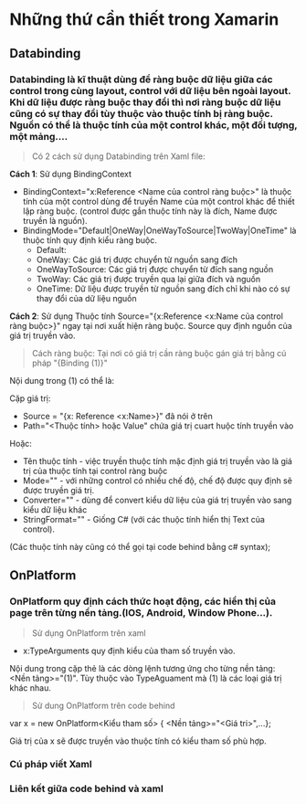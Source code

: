 # Những thứ cần thiết trong Xamarin
## Databinding
### Databinding là kĩ thuật dùng để ràng buộc dữ liệu giữa các control trong cùng layout, control với dữ liệu bên ngoài layout. Khi dữ liệu được ràng buộc thay đổi thì nơi ràng buộc dữ liệu cũng có sự thay đổi tùy thuộc vào thuộc tính bị ràng buộc. Nguồn có thể là thuộc tính của một control khác, một đối tượng, một mảng....

>Có 2 cách sử dụng Databinding trên Xaml file:

 **Cách 1**: Sử dụng BindingContext
 * BindingContext="x:Reference <Name của control ràng buộc>" là thuộc tính của một control dùng để truyền Name của một control khác để thiết lập ràng buộc. 
 (control được gắn thuộc tính này là đích, Name được truyền là nguồn).
 * BindingMode="Default|OneWay|OneWayToSource|TwoWay|OneTime" là thuộc tính quy định kiểu ràng buộc.
    + Default: 
    + OneWay: Các giá trị được chuyển từ nguồn sang đích
    + OneWayToSource: Các giá trị được chuyển từ đích sang nguồn
    + TwoWay: Các giá trị được truyền qua lại giữa đích và nguồn
    + OneTime: Dữ liệu được truyền từ nguồn sang đích chỉ khi nào có sự thay đổi của dữ liệu nguồn   
    
 **Cách 2**: Sử dụng Thuộc tính Source="{x:Reference <x:Name của control ràng buộc>}" ngay tại nơi xuất hiện ràng buộc. Source quy định nguồn của giá trị truyền vào.
 >Cách ràng buộc: 
 Tại nơi có giá trị cần ràng buộc gán giá trị bằng cú pháp "{Binding (1)}"
 
 Nội dung trong (1) có thể là:
 
 Cặp giá trị:
 + Source = "{x: Reference <x:Name>}" đã nói ở trên
 + Path="<Thuộc tính> hoặc Value" chứa giá trị cuart huộc tính truyền vào
 
 Hoặc:
 + Tên thuộc tính - việc truyền thuộc tính mặc định giá trị truyền vào là giá trị của thuộc tính tại control ràng buộc
 + Mode="" - với những control có nhiều chế độ, chế độ được quy định sẽ được truyền giá trị.
 + Converter="" - dùng để convert kiểu dữ liệu của giá trị truyền vào sang kiểu dữ liệu khác
 + StringFormat="" - Giống C# (với các thuộc tính hiển thị Text của control).
 
 (Các thuộc tính này cũng có thể gọi tại code behind bằng c# syntax);
 
 ## OnPlatform
 
 ### OnPlatform quy định cách thức hoạt động, các hiển thị của page trên từng nền tảng.(IOS, Android, Window Phone...).
 
 >Sử dụng OnPlatform trên xaml
 
 * x:TypeArguments quy định kiểu của tham số truyền vào.
 
 Nội dung trong cặp thẻ <OnPlatform></OnPlatform> là các dòng lệnh tương ứng cho từng nền tảng: <Nền tảng>="(1)". Tùy thuộc vào TypeAguament mà (1) là các loại giá trị khác nhau.
 
 >Sử dung OnPlatform trên code behind
 
 var x = new OnPlatform<Kiểu tham số> { <Nền tảng>="<Giá tri>",...};
 
 Giá trị của x sẽ được truyền vào thuộc tính có kiểu tham số phù hợp.
 
 ### Cú pháp viết Xaml
 
 ### Liên kết giữa code behind và xaml
 
 
 
